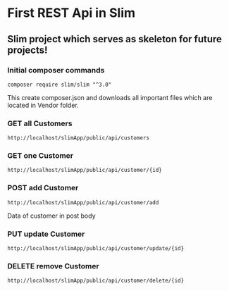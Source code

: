 # First REST Api in Slim
## Slim project which serves as skeleton for future projects!


### Initial composer commands
    composer require slim/slim "^3.0"
This create composer.json and downloads all important files which are located in Vendor folder.
### GET all Customers
    http://localhost/slimApp/public/api/customers
### GET one Customer
    http://localhost/slimApp/public/api/customer/{id}
### POST add Customer
    http://localhost/slimApp/public/api/customer/add
Data of customer in post body
### PUT update Customer
    http://localhost/slimApp/public/api/customer/update/{id}
### DELETE remove Customer
    http://localhost/slimApp/public/api/customer/delete/{id}
